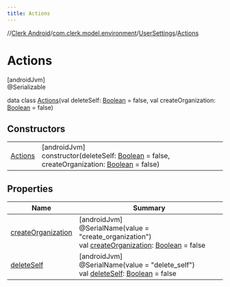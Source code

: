 ```yaml
---
title: Actions
---
```

//[Clerk Android](../../../../index.html)/[com.clerk.model.environment](../../index.html)/[UserSettings](../index.html)/[Actions](index.html)



# Actions



[androidJvm]\
@Serializable



data class [Actions](index.html)(val deleteSelf: [Boolean](https://kotlinlang.org/api/latest/jvm/stdlib/kotlin-stdlib/kotlin/-boolean/index.html) = false, val createOrganization: [Boolean](https://kotlinlang.org/api/latest/jvm/stdlib/kotlin-stdlib/kotlin/-boolean/index.html) = false)



## Constructors


| | |
|---|---|
| [Actions](-actions.html) | [androidJvm]<br>constructor(deleteSelf: [Boolean](https://kotlinlang.org/api/latest/jvm/stdlib/kotlin-stdlib/kotlin/-boolean/index.html) = false, createOrganization: [Boolean](https://kotlinlang.org/api/latest/jvm/stdlib/kotlin-stdlib/kotlin/-boolean/index.html) = false) |


## Properties


| Name | Summary |
|---|---|
| [createOrganization](create-organization.html) | [androidJvm]<br>@SerialName(value = &quot;create_organization&quot;)<br>val [createOrganization](create-organization.html): [Boolean](https://kotlinlang.org/api/latest/jvm/stdlib/kotlin-stdlib/kotlin/-boolean/index.html) = false |
| [deleteSelf](delete-self.html) | [androidJvm]<br>@SerialName(value = &quot;delete_self&quot;)<br>val [deleteSelf](delete-self.html): [Boolean](https://kotlinlang.org/api/latest/jvm/stdlib/kotlin-stdlib/kotlin/-boolean/index.html) = false |

